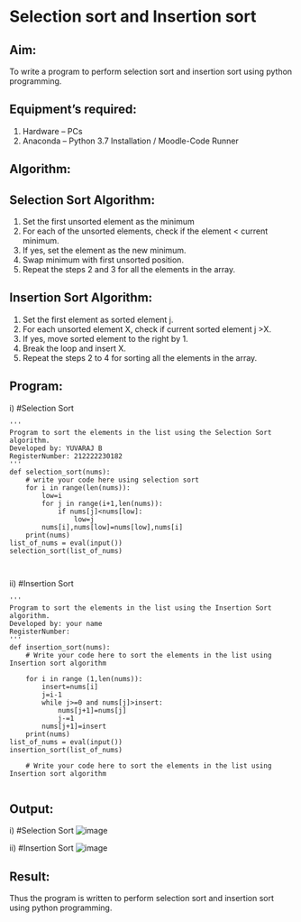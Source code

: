 # Selection sort and Insertion sort
## Aim:
To write a program to perform selection sort and insertion sort using python programming.
## Equipment’s required:
1.	Hardware – PCs
2.	Anaconda – Python 3.7 Installation / Moodle-Code Runner
## Algorithm:
## Selection Sort Algorithm:
1.	Set the first unsorted element as the minimum
2.	For each of the unsorted elements, check if the element < current minimum.
3.	If yes, set the element as the new minimum.
4.	Swap minimum with first unsorted position.
5.	Repeat the steps 2 and 3 for all the elements in the array.
## Insertion Sort Algorithm:
1.	Set the first element as sorted element j.
2.	For each unsorted element X, check if current sorted element j >X.
3.	If yes, move sorted element to the right by 1.
4.	Break the loop and insert X.
5.	Repeat the steps 2 to 4 for sorting all the elements in the array.
## Program:
i)	#Selection Sort
```
''' 
Program to sort the elements in the list using the Selection Sort algorithm.
Developed by: YUVARAJ B
RegisterNumber: 212222230182
'''
def selection_sort(nums):
    # write your code here using selection sort
    for i in range(len(nums)):
        low=i
        for j in range(i+1,len(nums)):
            if nums[j]<nums[low]:
                low=j
        nums[i],nums[low]=nums[low],nums[i]
    print(nums)
list_of_nums = eval(input())
selection_sort(list_of_nums)

    
```
ii)	#Insertion Sort
```
''' 
Program to sort the elements in the list using the Insertion Sort algorithm.
Developed by: your name
RegisterNumber: 
'''
def insertion_sort(nums):
    # Write your code here to sort the elements in the list using Insertion sort algorithm
    
    for i in range (1,len(nums)):
        insert=nums[i]
        j=i-1
        while j>=0 and nums[j]>insert:
            nums[j+1]=nums[j]
            j-=1
        nums[j+1]=insert
    print(nums)
list_of_nums = eval(input())
insertion_sort(list_of_nums)

    # Write your code here to sort the elements in the list using Insertion sort algorithm
    
```

## Output:
i)	#Selection Sort
![image](https://github.com/Yuva2005raj/Sorting-Algorithm/assets/118343998/02e3f472-77db-47d5-8e47-6c73665c9a1a)

ii)	#Insertion Sort
![image](https://github.com/Yuva2005raj/Sorting-Algorithm/assets/118343998/435d4d8f-77dd-4b14-93da-151dc6a85035)



## Result:
Thus the program is written to perform selection sort and insertion sort using python programming.

